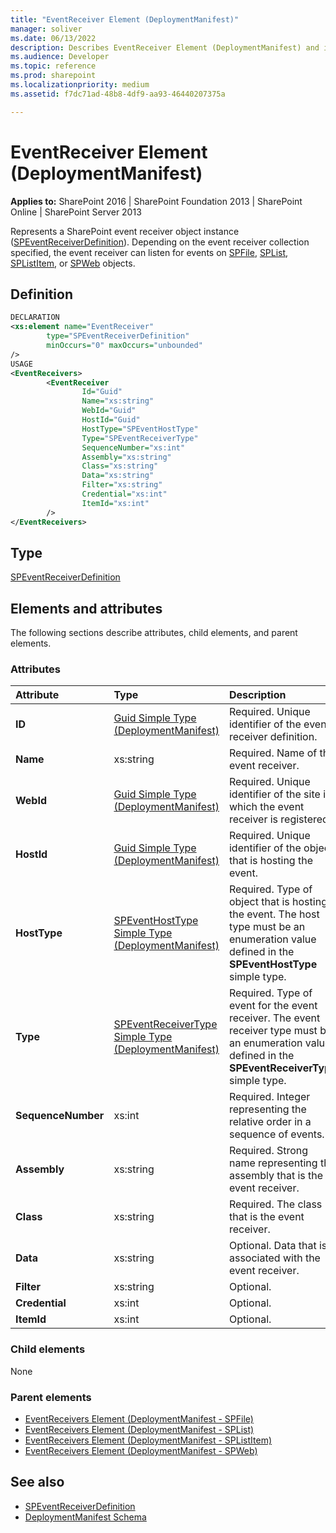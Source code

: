 ```yaml
---
title: "EventReceiver Element (DeploymentManifest)"
manager: soliver
ms.date: 06/13/2022
description: Describes EventReceiver Element (DeploymentManifest) and includes information on elements and attributes.
ms.audience: Developer
ms.topic: reference
ms.prod: sharepoint
ms.localizationpriority: medium
ms.assetid: f7dc71ad-48b8-4df9-aa93-46440207375a

---
```


# EventReceiver Element (DeploymentManifest)

**Applies to:** SharePoint 2016 | SharePoint Foundation 2013 | SharePoint Online | SharePoint Server 2013 
  
Represents a SharePoint event receiver object instance ([SPEventReceiverDefinition](https://msdn.microsoft.com/library/Microsoft.SharePoint.SPEventReceiverDefinition.aspx)). Depending on the event receiver collection specified, the event receiver can listen for events on [SPFile](https://msdn.microsoft.com/library/Microsoft.SharePoint.SPFile.aspx), [SPList](https://msdn.microsoft.com/library/Microsoft.SharePoint.SPList.aspx), [SPListItem](https://msdn.microsoft.com/library/Microsoft.SharePoint.SPListItem.aspx), or [SPWeb](https://msdn.microsoft.com/library/Microsoft.SharePoint.SPWeb.aspx) objects. 

## Definition

```XML
DECLARATION
<xs:element name="EventReceiver" 
        type="SPEventReceiverDefinition" 
        minOccurs="0" maxOccurs="unbounded" 
/>
USAGE
<EventReceivers>
        <EventReceiver
                Id="Guid"
                Name="xs:string"
                WebId="Guid"
                HostId="Guid"
                HostType="SPEventHostType"
                Type="SPEventReceiverType"
                SequenceNumber="xs:int"
                Assembly="xs:string"
                Class="xs:string"
                Data="xs:string"
                Filter="xs:string"
                Credential="xs:int"
                ItemId="xs:int"
        />
</EventReceivers>

```

## Type

[SPEventReceiverDefinition](https://msdn.microsoft.com/library/Microsoft.SharePoint.SPEventReceiverDefinition.aspx)
  
## Elements and attributes

The following sections describe attributes, child elements, and parent elements.

### Attributes

|**Attribute**|**Type**|**Description**|
|:-----|:-----|:-----|
|**ID**  <br/> |[Guid Simple Type (DeploymentManifest)](guid-simple-type-deploymentmanifest.md) <br/> |Required. Unique identifier of the event receiver definition.  <br/> |
|**Name**  <br/> |xs:string  <br/> |Required. Name of the event receiver.  <br/> |
|**WebId**  <br/> |[Guid Simple Type (DeploymentManifest)](guid-simple-type-deploymentmanifest.md) <br/> |Required. Unique identifier of the site in which the event receiver is registered.  <br/> |
|**HostId**  <br/> |[Guid Simple Type (DeploymentManifest)](guid-simple-type-deploymentmanifest.md) <br/> |Required. Unique identifier of the object that is hosting the event.  <br/> |
|**HostType**  <br/> |[SPEventHostType Simple Type (DeploymentManifest)](speventhosttype-simple-type-deploymentmanifest.md) <br/> |Required. Type of object that is hosting the event. The host type must be an enumeration value defined in the **SPEventHostType** simple type.  <br/> |
|**Type**  <br/> |[SPEventReceiverType Simple Type (DeploymentManifest)](speventreceivertype-simple-type-deploymentmanifest.md) <br/> |Required. Type of event for the event receiver. The event receiver type must be an enumeration value defined in the **SPEventReceiverType** simple type.  <br/> |
|**SequenceNumber**  <br/> |xs:int  <br/> |Required. Integer representing the relative order in a sequence of events.  <br/> |
|**Assembly**  <br/> |xs:string  <br/> |Required. Strong name representing the assembly that is the event receiver.  <br/> |
|**Class**  <br/> |xs:string  <br/> |Required. The class that is the event receiver.  <br/> |
|**Data**  <br/> |xs:string  <br/> |Optional. Data that is associated with the event receiver.  <br/> |
|**Filter**  <br/> |xs:string  <br/> |Optional.  <br/> |
|**Credential**  <br/> |xs:int  <br/> |Optional.  <br/> |
|**ItemId**  <br/> |xs:int  <br/> |Optional.  <br/> |
   
### Child elements

None 
   
### Parent elements

- [EventReceivers Element (DeploymentManifest - SPFile)](eventreceivers-element-deploymentmanifestspfile.md)
- [EventReceivers Element (DeploymentManifest - SPList)](eventreceivers-element-deploymentmanifestsplist.md)
- [EventReceivers Element (DeploymentManifest - SPListItem)](eventreceivers-element-deploymentmanifestsplistitem.md)
- [EventReceivers Element (DeploymentManifest - SPWeb)](eventreceivers-element-deploymentmanifestspweb.md)
   
## See also

- [SPEventReceiverDefinition](https://msdn.microsoft.com/library/Microsoft.SharePoint.SPEventReceiverDefinition.aspx)
- [DeploymentManifest Schema](deploymentmanifest-schema.md)

